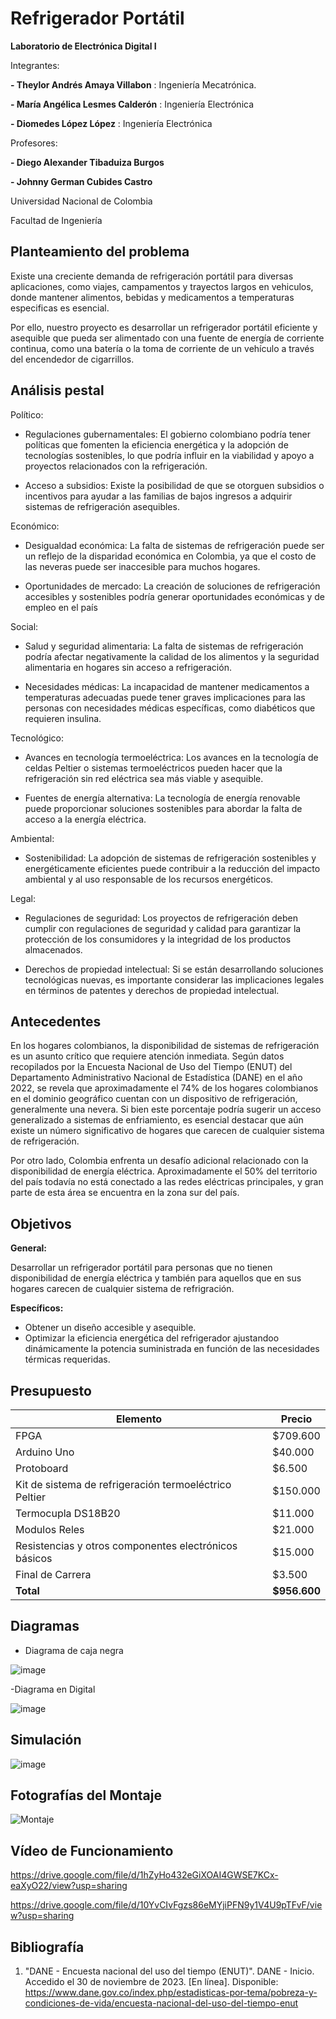 # Refrigerador Portátil
**Laboratorio de Electrónica Digital I**

Integrantes:

**- Theylor Andrés Amaya Villabon** : Ingeniería Mecatrónica.

**- María Angélica Lesmes Calderón** : Ingeniería Electrónica 

**- Diomedes López López** : Ingeniería Electrónica

Profesores:

**- Diego Alexander Tibaduiza Burgos**

**- Johnny German Cubides Castro**

Universidad Nacional de Colombia

Facultad de Ingeniería

## Planteamiento del problema
Existe una creciente demanda de refrigeración portátil para diversas aplicaciones, como viajes, campamentos y trayectos largos en vehiculos, donde mantener alimentos, bebidas y medicamentos a temperaturas especificas es esencial. 

Por ello, nuestro proyecto es desarrollar un refrigerador portátil eficiente y asequible que pueda ser alimentado con una fuente de energía de corriente continua, como una batería o la toma de corriente de un vehículo a través del encendedor de cigarrillos. 

## Análisis pestal

Político:

- Regulaciones gubernamentales: El gobierno colombiano podría tener políticas que fomenten la eficiencia energética y la adopción de tecnologías sostenibles, lo que podría influir en la viabilidad y apoyo a proyectos relacionados con la refrigeración.

- Acceso a subsidios: Existe la posibilidad de que se otorguen subsidios o incentivos para ayudar a las familias de bajos ingresos a adquirir sistemas de refrigeración asequibles.

Económico:

- Desigualdad económica: La falta de sistemas de refrigeración puede ser un reflejo de la disparidad económica en Colombia, ya que el costo de las neveras puede ser inaccesible para muchos hogares.

- Oportunidades de mercado: La creación de soluciones de refrigeración accesibles y sostenibles podría generar oportunidades económicas y de empleo en el país

Social:

- Salud y seguridad alimentaria: La falta de sistemas de refrigeración podría afectar negativamente la calidad de los alimentos y la seguridad alimentaria en hogares sin acceso a refrigeración.

- Necesidades médicas: La incapacidad de mantener medicamentos a temperaturas adecuadas puede tener graves implicaciones para las personas con necesidades médicas específicas, como diabéticos que requieren insulina.

Tecnológico:

- Avances en tecnología termoeléctrica: Los avances en la tecnología de celdas Peltier o sistemas termoeléctricos pueden hacer que la refrigeración sin red eléctrica sea más viable y asequible.

- Fuentes de energía alternativa: La tecnología de energía renovable puede proporcionar soluciones sostenibles para abordar la falta de acceso a la energía eléctrica.

Ambiental:

- Sostenibilidad: La adopción de sistemas de refrigeración sostenibles y energéticamente eficientes puede contribuir a la reducción del impacto ambiental y al uso responsable de los recursos energéticos.

Legal:

- Regulaciones de seguridad: Los proyectos de refrigeración deben cumplir con regulaciones de seguridad y calidad para garantizar la protección de los consumidores y la integridad de los productos almacenados.
  
- Derechos de propiedad intelectual: Si se están desarrollando soluciones tecnológicas nuevas, es importante considerar las implicaciones legales en términos de patentes y derechos de propiedad intelectual.

## Antecedentes

En los hogares colombianos, la disponibilidad de sistemas de refrigeración es un asunto crítico que requiere atención inmediata. Según datos recopilados por la Encuesta Nacional de Uso del Tiempo (ENUT) del Departamento Administrativo Nacional de Estadística (DANE) en el año 2022, se revela que aproximadamente el 74% de los hogares colombianos en el dominio geográfico cuentan con un dispositivo de refrigeración, generalmente una nevera. Si bien este porcentaje podría sugerir 
un acceso generalizado a sistemas de enfriamiento, es esencial destacar que aún existe un número significativo de hogares que carecen de cualquier sistema de refrigeración. 

Por otro lado, Colombia enfrenta un desafío adicional relacionado con la disponibilidad de energía eléctrica. Aproximadamente el 50% del territorio del país todavía no está conectado a las redes eléctricas principales, y gran parte de esta área se encuentra en la zona sur del país. 

## Objetivos

**General:**

Desarrollar un refrigerador portátil para personas que no tienen disponibilidad de energía eléctrica y también para aquellos que en sus hogares carecen de cualquier sistema de refrigración.

**Específicos:** 

- Obtener un diseño accesible y asequible.
- Optimizar la eficiencia energética del refrigerador ajustandoo dinámicamente la potencia suministrada en función de las necesidades térmicas requeridas.

## Presupuesto 


| Elemento                             | Precio      |
| ------------------------------------ | ----------- |
| FPGA                                 | \$709.600   |
| Arduino Uno                          | \$40.000 |
| Protoboard                           | \$6.500 |
| Kit de sistema de refrigeración termoeléctrico Peltier | \$150.000  |
| Termocupla DS18B20                    | \$11.000    |
| Modulos Reles                        | \$21.000    |
| Resistencias y otros componentes electrónicos básicos       | \$15.000    |
| Final de Carrera   | \$3.500 |
| **Total**                            | **\$956.600** |

## Diagramas

- Diagrama de caja negra

![image](https://github.com/angelesmes/Lab.Digital1/assets/143465169/4c403ed4-c8fd-4574-b67f-4602c1a3d1cb)

-Diagrama en Digital

![image](https://github.com/angelesmes/Lab.Digital1/assets/143465169/86ba3672-d12e-4485-a135-ba19b1fb7eeb)


## Simulación 

![image](https://github.com/angelesmes/Lab.Digital1/assets/143465169/1f2b8ee3-f52e-4e1a-aaa1-dd92f8abc356)

## Fotografías del Montaje

![Montaje](https://github.com/angelesmes/Lab.Digital1/assets/143465169/b3501350-f358-485e-8d37-e63e8e18e6c1)

## Vídeo de Funcionamiento

https://drive.google.com/file/d/1hZyHo432eGiXOAI4GWSE7KCx-eaXyO22/view?usp=sharing

https://drive.google.com/file/d/10YvCIvFgzs86eMYjiPFN9y1V4U9pTFvF/view?usp=sharing

## Bibliografía
1. "DANE - Encuesta nacional del uso del tiempo (ENUT)". DANE - Inicio. Accedido el 30 de noviembre de 2023. [En línea]. Disponible: https://www.dane.gov.co/index.php/estadisticas-por-tema/pobreza-y-condiciones-de-vida/encuesta-nacional-del-uso-del-tiempo-enut



